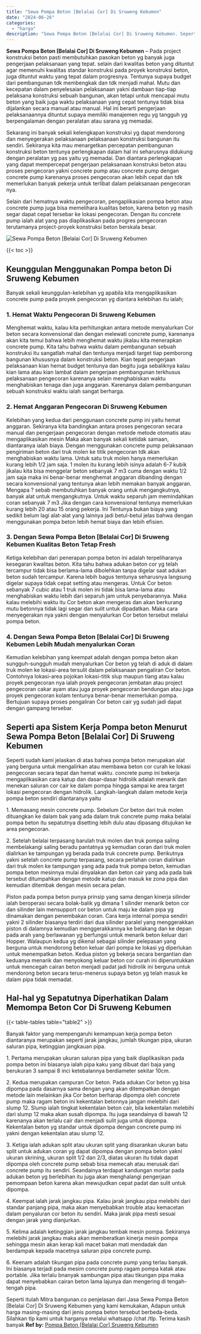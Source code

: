 ```yaml
---
title: "Sewa Pompa Beton [Belalai Cor] Di Sruweng Kebumen"
date: "2024-06-26"
categories: 
  - "harga"
description: "Sewa Pompa Beton [Belalai Cor] Di Sruweng Kebumen. Seperti itulah Mitra bangunan.co penjelasan dari Jasa Sewa Pompa Beton [Belalai Cor] Di Sruweng Kebumen..."
---
```


**Sewa Pompa Beton \[Belalai Cor\] Di Sruweng Kebumen** – Pada project konstruksi beton pasti membutuhkan pasokan beton yg banyak juga pengerjaan pelaksanaan yang tepat. selain dari kwalitas beton yang dituntut agar memenuhi kwalitas standar konstruksi pada proyek konstruksi beton, juga dituntut waktu yang tepat dalam progresnya. Tentunya supaya budget dari pembangunan tdk membengkak dan tdk menjadi mahal. Mutu dan kecepatan dalam penyelesaian pelaksanaan yakni dambaan tiap-tiap pelaksana konstruksi sebuah bangunan, akan tetapi untuk mencapai mutu beton yang baik juga waktu pelaksanaan yang cepat tentunya tidak bisa dijalankan secara manual atau manual. Hal ini berarti pengerjaan pelaksanaannya dituntut supaya memiliki manajemen regu yg tangguh yg berpengalaman dengan peralatan atau sarana yg memadai.

Sekarang ini banyak sekali kelengkapan konstruksi yg dapat mendorong dan menyegerakan pelaksanaan pelaksanaan konstruksi bangunan itu sendiri. Sekiranya kita mau menargetkan percepatan pembangunan konstruksi beton tentunya perlengkapan dalam hal ini seharusnya didukung dengan peralatan yg pas yaitu yg memadai. Dan diantara perlengkapan yang dapat mempercepat pengerjaan pelaksanaan konstruksi beton atau proses pengecoran yakni concrete pump atau concrete pump dengan concrete pump karenanya proses pengecoran akan lebih cepat dan tdk memerlukan banyak pekerja untuk terlibat dalam pelaksanaan pengecoran nya.

Selain dari hematnya waktu pengecoran, pengaplikasian pompa beton atau concrete pump juga bisa memelihara kualitas beton, karena beton yg masih segar dapat cepat tersebar ke lokasi pengecoran. Dengan itu concrete pump ialah alat yang pas diaplikasikan pada progres pengecoran terutamanya project-proyek konstruksi beton berskala besar.

![Sewa Pompa Beton [Belalai Cor] Di Sruweng Kebumen](/images/sewa-concrete-pump-34.png)

{{< toc >}}

## Keunggulan Menggunakan Pompa beton Di Sruweng Kebumen

Banyak sekali keunggulan-kelebihan yg apabila kita mengaplikasikan concrete pump pada proyek pengecoran yg diantara kelebihan itu ialah;

### 1\. Hemat Waktu Pengecoran Di Sruweng Kebumen

Menghemat waktu, kalau kita perhitungkan antara metode menyalurkan Cor beton secara konvensional dan dengan melewati concrete pump, karenanya akan kita temui bahwa lebih menghemat waktu jikalau kita menerapkan concrete pump. Kita tahu bahwa waktu dalam pembangunan sebuah konstruksi itu sangatlah mahal dan tentunya menjadi target tiap pemborong bangunan khususnya dalam konstruksi beton. Kian tepat pengerjaan pelaksanaan kian hemat budget tentunya dan begitu juga sebaliknya kalau kian lama atau kian lambat dalam pengerjaan pembangunan terkhusus pelaksanaan pengecoran karenanya selain menghabiskan waktu menghabiskan tenaga dan juga anggaran. Karenanya dalam pembangunan sebuah konstruksi waktu ialah sangat berharga.

### 2\. Hemat Anggaran Pengecoran Di Sruweng Kebumen

Kelebihan yang kedua dari penggunaan concrete pump ini yaitu hemat anggaran. Sekiranya kita bandingkan antara proses pengecoran secara manual dan pengerjaan pengecoran dengan metode metode otomatis atau mengaplikasikan mesin Maka akan banyak sekali ketidak samaan, diantaranya ialah biaya. Dengan menggunakan concrete pump pelaksanaan pengiriman beton dari truk molen ke titik pengecoran tdk akan menghabiskan waktu lama. Untuk satu truk molen hanya memerlukan kurang lebih 1/2 jam saja. 1 molen itu kurang lebih isinya adalah 6-7 kubik jikalau kita bisa menggelar beton sebanyak 7 m3 cuma dengan waktu 1/2 jam saja maka ini benar-benar menghemat anggaran dibanding dengan secara konvensional yang tentunya akan lebih memakan banyak anggaran. Mengapa ? sebab membutuhkan banyak orang untuk mengangkutnya, banyak alat untuk mengangkutnya. Untuk waktu separuh jam memindahkan coran sebanyak 7 m3 Jika dengan cara konvensional tentunya memerlukan kurang lebih 20 atau 15 orang pekerja. Ini Tentunya bukan biaya yang sedikit belum lagi alat-alat yang lainnya jadi betul-betul jelas bahwa dengan menggunakan pompa beton lebih hemat biaya dan lebih efisien.

### 3\. Dengan Sewa Pompa Beton \[Belalai Cor\] Di Sruweng Kebumen Kualitas Beton Tetap Fresh

Ketiga kelebihan dari penerapan pompa beton ini adalah terpeliharanya kesegaran kwalitas beton. Kita tahu bahwa adukan beton cor yg telah tercampur tidak bisa berlama-lama dibolehkan tanpa digelar saat adukan beton sudah tercampur. Karena lebih bagus tentunya seharusnya langsung digelar supaya tidak cepat setting atau mengeras. Untuk Cor beton sebanyak 7 cubic atau 1 truk molen ini tidak bisa lama-lama atau menghabiskan waktu lebih dari separuh jam untuk penyebarannya. Maka kalau melebihi waktu itu Cor beton akan mengeras dan akan berkurang mutu betonnya tidak lagi segar dan sulit untuk dipadatkan. Maka cara menyegerakan nya yakni dengan menyalurkan Cor beton tersebut melalui pompa beton.

### 4\. Dengan Sewa Pompa Beton \[Belalai Cor\] Di Sruweng Kebumen Lebih Mudah menyalurkan Coran

Kemudian kelebihan yang keempat adalah dengan pompa beton akan sungguh-sungguh mudah menyalurkan Cor beton yg telah di aduk di dalam truk molen ke lokasi-area tersulit dalam pelaksanaan pengaliran Cor beton. Contohnya lokasi-area pojokan lokasi-titik slup maupun tiang atau kalau proyek pengecoran nya ialah proyek pengecoran jembatan atau project pengecoran cakar ayam atau juga proyek pengecoran bendungan atau juga proyek pengecoran kolam tentunya benar-benar memerlukan pompa. Bertujuan supaya proses pengaliran Cor beton cair yg sudah jadi dapat dengan gampang tersebar.

## Seperti apa Sistem Kerja Pompa beton Menurut Sewa Pompa Beton \[Belalai Cor\] Di Sruweng Kebumen

Seperti sudah kami jelaskan di atas bahwa pompa beton merupakan alat yang berguna untuk mengalirkan atau membawa beton cor curah ke lokasi pengecoran secara tepat dan hemat waktu. concrete pump ini bekerja mengaplikasikan cara katup dan dasar-dasar hidrolik adalah menarik dan menekan saluran cor cair ke dalam pompa hingga sampai ke area target lokasi pengecoran dengan hidrolik. Langkah-langkah dalam metode kerja pompa beton sendiri diantaranya yaitu

1\. Memasang mesin concrete pump. Sebelum Cor beton dari truk molen dituangkan ke dalam bak yang ada dalam truk concrete pump maka belalai pompa beton itu sepatutnya disetting lebih dulu atau dipasang ditujukan ke area pengecoran.

2\. Setelah belalai terpasang barulah truk molen dan truk pompa saling membelakangi saling beradu pantatnya yg kemudian coran dari truk molen dialirkan ke tampungan yg berada pada truk concrete pump. Berikutnya yakni setelah concrete pump terpasang, secara perlahan coran dialirkan dari truk molen ke tampungan yang ada pada truk pompa beton, kemudian pompa beton mesinnya mulai dinyalakan dan beton cair yang ada pada bak tersebut ditumpahkan dengan metode katup dan masuk ke zona pipa dan kemudian ditembak dengan mesin secara pelan.

Piston pada pompa beton punya prinsip yang sama dengan kinerja silinder ialah beroperasi secara bolak-balik yg dimana 1 silinder menarik beton cor dan silinder lain mensupport cor beton untuk maju ke dalam pipa yg dinamakan dengan penembakan coran. Cara kerja internal pompa sendiri yakni 2 silinder biasanya terdiri dari dua silinder paralel yang menggerakkan piston di dalamnya kemudian menggerakkannya ke belakang dan ke depan pada arah yang berlawanan yg berfungsi untuk menarik beton keluar dari Hopper. Walaupun kedua yg dikenal sebagai silinder pelepasan yang berguna untuk mendorong beton keluar dari pompa ke lokasi yg diperlukan untuk menempatkan beton. Kedua piston yg bekerja secara bergantian dan keduanya menarik dan menyokong keluar beton cor curah ini diperuntukkan untuk mencegah cairan beton menjadi padat jadi hidrolik ini berguna untuk mendorong beton secara terus-menerus supaya beton yg telah masuk ke dalam pipa tidak memadat.

## Hal-hal yg Sepatutnya Diperhatikan Dalam Memompa Beton Cor Di Sruweng Kebumen

{{< table-tables table="table2" >}}

Banyak faktor yang mempengaruhi kemampuan kerja pompa beton diantaranya merupakan seperti jarak jangkau, jumlah tikungan pipa, ukuran saluran pipa, ketinggian jangkauan pipa.

1\. Pertama merupakan ukuran saluran pipa yang baik diaplikasikan pada pompa beton ini biasanya ialah pipa kaku yang dibuat dari baja yang berukuran 3 sampai 8 inci ketebalannya berdiameter sekitar 10cm.

2\. Kedua merupakan campuran Cor beton. Pada adukan Cor beton yg bisa dipompa pada dasarnya sama dengan yang akan ditempatkan dengan metode lain melainkan jika Cor beton berharap dipompa oleh concrete pump maka ragam beton ini kekentalan betonnya jangan melebihi dari slump 12. Slump ialah tingkat kekentalan beton cair, bila kekentalan melebihi dari slump 12 maka akan susah dipompa. Itu juga seandainya di bawah 12 karenanya akan terlalu cair dan menjadi sulit juga untuk dipompa. Kekentalan beton yg standar untuk dipompa dengan concrete pump ini yakni dengan kekentalan atau slump 12.

3\. Ketiga ialah adukan split atau ukuran split yang disarankan ukuran batu split untuk adukan coran yg dapat dipompa dengan pompa beton yakni ukuran skrining, ukuran split 1/2 dan 2/3, diatas ukuran itu tidak dapat dipompa oleh concrete pump sebab bisa memecah atau merusak dari concrete pump itu sendiri. Seandainya terdapat kandungan mortar pada adukan beton yg berlebihan itu juga akan menghalangi pengerjaan pemompaan beton karena akan mewujudkan cepat padat dan sulit untuk dipompa.

4\. Keempat ialah jarak jangkau pipa. Kalau jarak jangkau pipa melebihi dari standar panjang pipa, maka akan menyebabkan trouble atau kemacetan dalam penyaluran cor beton itu sendiri. Maka jarak pipa mesti sesuai dengan jarak yang dianjurkan.

5\. Kelima adalah ketinggian jarak jangkau tembak mesin pompa. Sekiranya melebihi jarak jangkau maka akan memberatkan kinerja mesin pompa sehingga mesin akan kerap kali macet bakan mati mendadak dan berdampak kepada macetnya saluran pipa concrete pump.

6\. Keenam adalah tikungan pipa pada concrete pump yang terlau banyak. Ini biasanya terjadi pada mesim concrete pump ragam pompa katak atau portable. Jika terlalu bnanyak sambungan pipa atau tikungan pipa maka dapat menyebabkan cairan beton lama lajunya dan mengering di tengah-tengah pipa.

Seperti itulah Mitra bangunan.co penjelasan dari Jasa Sewa Pompa Beton \[Belalai Cor\] Di Sruweng Kebumen yang kami kemukakan, Adapun untuk harga masing-masing dari jenis pompa beton tersebut berbeda-beda. Silahkan tlp kami untuk harganya melalui whatsapp /chat /tlp. Terima kasih banyak
**Ref by:** [Pompa Beton [Belalai Cor] Sruweng Kebumen](https://id.wikipedia.org/wiki/Pompa)
